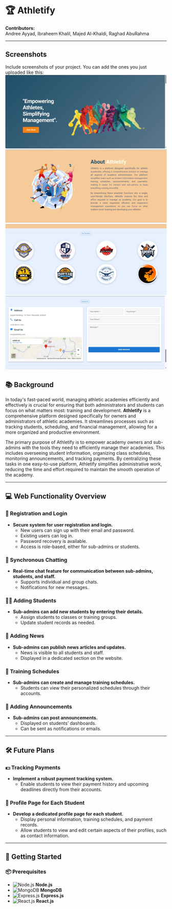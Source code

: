 # 🏆 Athletify

**Contributors:**  
Andree Ayyad, Ibraheem Khalil, Majed Al-Khaldi, Raghad AbuRahma

---
## Screenshots


Include screenshots of your project. You can add the ones you just uploaded like this:
![Screenshot 1](https://github.com/ibrahim-ak/Athletify/blob/master/screenshot-1724584498676.png)
![Screenshot 2](https://github.com/ibrahim-ak/Athletify/blob/master/screenshot-1724584601776.png)
![Screenshot 1](https://github.com/ibrahim-ak/Athletify/blob/master/screenshot-1724584662880.png)
![Screenshot 1](https://github.com/ibrahim-ak/Athletify/blob/master/screenshot-1724584736213.png)

## 📚 Background

In today's fast-paced world, managing athletic academies efficiently and effectively is crucial for ensuring that both administrators and students can focus on what matters most: training and development. **Athletify** is a comprehensive platform designed specifically for owners and administrators of athletic academies. It streamlines processes such as tracking students, scheduling, and financial management, allowing for a more organized and productive environment.

The primary purpose of Athletify is to empower academy owners and sub-admins with the tools they need to efficiently manage their academies. This includes overseeing student information, organizing class schedules, monitoring announcements, and tracking payments. By centralizing these tasks in one easy-to-use platform, Athletify simplifies administrative work, reducing the time and effort required to maintain the smooth operation of the academy.

---

## 💻 Web Functionality Overview

### 🔐 Registration and Login
- **Secure system for user registration and login.**
  - New users can sign up with their email and password.
  - Existing users can log in.
  - Password recovery is available.
  - Access is role-based, either for sub-admins or students.

### 💬 Synchronous Chatting
- **Real-time chat feature for communication between sub-admins, students, and staff.**
  - Supports individual and group chats.
  - Notifications for new messages.

### 🧑‍🎓 Adding Students
- **Sub-admins can add new students by entering their details.**
  - Assign students to classes or training groups.
  - Update student records as needed.

### 📰 Adding News
- **Sub-admins can publish news articles and updates.**
  - News is visible to all students and staff.
  - Displayed in a dedicated section on the website.

### 📅 Training Schedules
- **Sub-admins can create and manage training schedules.**
  - Students can view their personalized schedules through their accounts.

### 📢 Adding Announcements
- **Sub-admins can post announcements.**
  - Displayed on students’ dashboards.
  - Can be sent as notifications or emails.

---

## 🛠️ Future Plans

### 💵 Tracking Payments
- **Implement a robust payment tracking system.**
  - Enable students to view their payment history and upcoming deadlines directly from their accounts.

### 👤 Profile Page for Each Student
- **Develop a dedicated profile page for each student.**
  - Display personal information, training schedules, and payment records.
  - Allow students to view and edit certain aspects of their profiles, such as contact information.
---

## 🚀 Getting Started

### 📦 Prerequisites

- ![Node.js](https://img.shields.io/badge/Node.js-43853D?style=for-the-badge&logo=node.js&logoColor=white) **Node.js**
- ![MongoDB](https://img.shields.io/badge/MongoDB-4EA94B?style=for-the-badge&logo=mongodb&logoColor=white) **MongoDB**
- ![Express.js](https://img.shields.io/badge/Express.js-404D59?style=for-the-badge) **Express.js**
- ![React.js](https://img.shields.io/badge/React.js-61DAFB?style=for-the-badge&logo=react&logoColor=black) **React.js**
